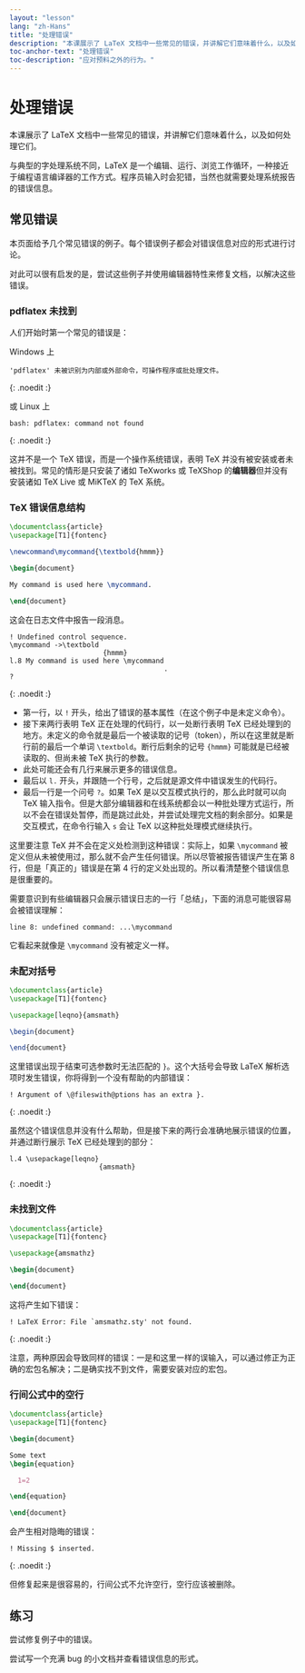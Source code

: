 ```yaml
---
layout: "lesson"
lang: "zh-Hans"
title: "处理错误"
description: "本课展示了 LaTeX 文档中一些常见的错误，并讲解它们意味着什么，以及如何处理它们。"
toc-anchor-text: "处理错误"
toc-description: "应对预料之外的行为。"
---
```


# 处理错误

<span
  class="summary">本课展示了 LaTeX 文档中一些常见的错误，并讲解它们意味着什么，以及如何处理它们。</span>

与典型的字处理系统不同，LaTeX 是一个编辑、运行、浏览工作循环，一种接近于编程语言编译器的工作方式。程序员输入时会犯错，当然也就需要处理系统报告的错误信息。

## 常见错误

本页面给予几个常见错误的例子。每个错误例子都会对错误信息对应的形式进行讨论。

对此可以很有启发的是，尝试这些例子并使用编辑器特性来修复文档，以解决这些错误。

### pdflatex 未找到

人们开始时第一个常见的错误是：

Windows 上

```
'pdflatex' 未被识别为内部或外部命令，可操作程序或批处理文件。
```
{: .noedit :}

或 Linux 上

```
bash: pdflatex: command not found
```
{: .noedit :}

这并不是一个 TeX 错误，而是一个操作系统错误，表明 TeX 并没有被安装或者未被找到。常见的情形是只安装了诸如 TeXworks 或 TeXShop 的**编辑器**但并没有安装诸如 TeX Live 或 MiKTeX 的 TeX 系统。

### TeX 错误信息结构

```latex
\documentclass{article}
\usepackage[T1]{fontenc}

\newcommand\mycommand{\textbold{hmmm}}

\begin{document}

My command is used here \mycommand.

\end{document}
```

这会在日志文件中报告一段消息。

```
! Undefined control sequence.
\mycommand ->\textbold 
                       {hmmm}
l.8 My command is used here \mycommand
                                      .
? 
```
{: .noedit :}

* 第一行，以 `!` 开头，给出了错误的基本属性（在这个例子中是未定义命令）。
* 接下来两行表明 TeX 正在处理的代码行，以一处断行表明 TeX 已经处理到的地方。未定义的命令就是最后一个被读取的记号（token），所以在这里就是断行前的最后一个单词 `\textbold`。断行后剩余的记号 `{hmmm}` 可能就是已经被读取的、但尚未被 TeX 执行的参数。
* 此处可能还会有几行来展示更多的错误信息。
* 最后以 `l.` 开头，并跟随一个行号，之后就是源文件中错误发生的代码行。
* 最后一行是一个问号 `?`。如果 TeX 是以交互模式执行的，那么此时就可以向 TeX 输入指令。但是大部分编辑器和在线系统都会以一种批处理方式运行，所以不会在错误处暂停，而是跳过此处，并尝试处理完文档的剩余部分。如果是交互模式，在命令行输入 `s` 会让 TeX 以这种批处理模式继续执行。


这里要注意 TeX 并不会在定义处检测到这种错误：实际上，如果 `\mycommand` 被定义但从未被使用过，那么就不会产生任何错误。所以尽管被报告错误产生在第 8 行，但是「真正的」错误是在第 4 行的定义处出现的。所以看清楚整个错误信息是很重要的。

需要意识到有些编辑器只会展示错误日志的一行「总结」，下面的消息可能很容易会被错误理解：

`line 8: undefined command: ...\mycommand`

它看起来就像是 `\mycommand` 没有被定义一样。


### 未配对括号

```latex
\documentclass{article}
\usepackage[T1]{fontenc}

\usepackage[leqno}{amsmath}

\begin{document}

\end{document}
```

这里错误出现于结束可选参数时无法匹配的 `}`。这个大括号会导致 LaTeX 解析选项时发生错误，你将得到一个没有帮助的内部错误：

```
! Argument of \@fileswith@ptions has an extra }.
```
{: .noedit :}

虽然这个错误信息并没有什么帮助，但是接下来的两行会准确地展示错误的位置，并通过断行展示 TeX 已经处理到的部分：

```
l.4 \usepackage[leqno}
                      {amsmath}
```
{: .noedit :}



### 未找到文件

```latex
\documentclass{article}
\usepackage[T1]{fontenc}

\usepackage{amsmathz}

\begin{document}

\end{document}
```

这将产生如下错误：

```
! LaTeX Error: File `amsmathz.sty' not found.
```
{: .noedit :}

注意，两种原因会导致同样的错误：一是和这里一样的误输入，可以通过修正为正确的宏包名解决；二是确实找不到文件，需要安装对应的宏包。

### 行间公式中的空行

```latex
\documentclass{article}
\usepackage[T1]{fontenc}

\begin{document}

Some text
\begin{equation}

  1=2

\end{equation}

\end{document}
```

会产生相对隐晦的错误：

```
! Missing $ inserted.
```
{: .noedit :}

但修复起来是很容易的，行间公式不允许空行，空行应该被删除。

## 练习

尝试修复例子中的错误。

尝试写一个充满 bug 的小文档并查看错误信息的形式。

<script>
  window.addEventListener('load', function(){
      if(editors['pre2'] != null) editors['pre2'].moveCursorTo(3, 31, false);
      if(editors['pre4'] != null) editors['pre4'].moveCursorTo(3, 18, false);
      if(editors['pre7'] != null) editors['pre7'].moveCursorTo(3  , 20, false);
      if(editors['pre9'] != null) editors['pre9'].moveCursorTo(7, 0, false);
  }, false);
</script>

